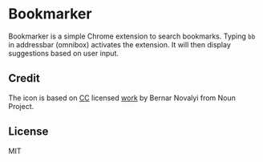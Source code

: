 Bookmarker
==========
Bookmarker is a simple Chrome extension to search bookmarks. Typing `bb` in addressbar (omnibox) activates
the extension. It will then display suggestions based on user input.

Credit
------
The icon is based on [CC](http://creativecommons.org/licenses/by/3.0/us/) licensed [work](https://thenounproject.com/term/search/14932) by Bernar Novalyi from Noun Project.

License
-------
MIT
